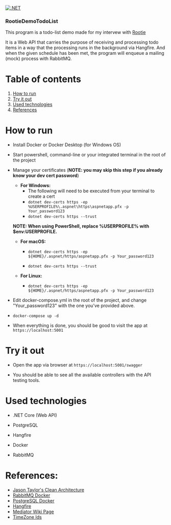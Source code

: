 [![.NET](https://github.com/umithyo/RootieDemoTodoList/actions/workflows/dotnet.yml/badge.svg)](https://github.com/umithyo/RootieDemoTodoList/actions/workflows/dotnet.yml)

### RootieDemoTodoList

This program is a todo-list demo made for my intervew with [Rootie](https://www.rootielearning.com)

It is a Web API that carries the purpose of receiving and processing todo items in a way that the processing runs in the background via Hangfire. And when the given schedule has been met, the program will enqueue a mailing (mock) process with RabbitMQ.

# Table of contents

1.  [How to run](#how-to-run)
2.  [Try it out](#try-it-out)
3.  [Used technologies](#used-technologies)
4.  [References](#references)

# How to run

- Install Docker or Docker Desktop (for Windows OS)

- Start powershell, command-line or your integrated terminal in the root of the project

- Manage your certificates (**NOTE: you may skip this step if you already know your dev cert password**)

	- **For Windows:**
		- The following will need to be executed from your terminal to create a cert
		- `dotnet dev-certs https -ep %USERPROFILE%\.aspnet\https\aspnetapp.pfx -p Your_password123`
		- `dotnet dev-certs https --trust`

	**NOTE: When using PowerShell, replace %USERPROFILE% with $env:USERPROFILE.**

	 - **For macOS:**

		- `dotnet dev-certs https -ep ${HOME}/.aspnet/https/aspnetapp.pfx -p Your_password123`

		- `dotnet dev-certs https --trust`

	- **For Linux:**

		- `dotnet dev-certs https -ep ${HOME}/.aspnet/https/aspnetapp.pfx -p Your_password123`

- Edit docker-compose.yml in the root of the project, and change "Your_password123" with the one you've provided above.

-  `docker-compose up -d`

- When everything is done, you should be good to visit the app at `https://localhost:5001`

# Try it out

- Open the app via browser at `https://localhost:5001/swagger`

- You should be able to see all the available controllers with the API testing tools.

# Used technologies

- .NET Core (Web API)

- PostgreSQL

- Hangfire

- Docker

- RabbitMQ

# References:
- [Jason Taylor's Clean Architecture](https://github.com/jasontaylordev/CleanArchitecture)
- [RabbitMQ Docker](https://hub.docker.com/_/rabbitmq)
- [PostgreSQL Docker](https://hub.docker.com/_/postgres)
- [Hangfire](https://www.hangfire.io/overview.html)
- [Mediator Wiki Page](https://en.wikipedia.org/wiki/Mediator_pattern)
- [TimeZone Ids](https://stackoverflow.com/questions/7908343/list-of-timezone-ids-for-use-with-findtimezonebyid-in-c)
